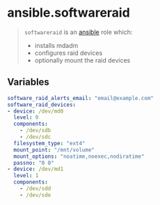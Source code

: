 # ansible.softwareraid
> `softwareraid` is an [ansible](http://www.ansible.com) role which: 
> * installs mdadm
> * configures raid devices
> * optionally mount the raid devices 


## Variables
```yaml
software_raid_alerts_email: "email@example.com"
software_raid_devices:
- device: /dev/md0
  level: 0
  components:
    - /dev/sdb
    - /dev/sdc
  filesystem_type: "ext4"
  mount_point: "/mnt/volume"
  mount_options: "noatime,noexec,nodiratime"
  passno: "0 0"
- device: /dev/md1
  level: 1
  components:
    - /dev/sdd
    - /dev/sde
```

